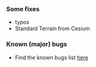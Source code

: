 ### Some fixes

- typos
- Standard Terrain from Cesium

### Known (major) bugs

- Find the known bugs list [here](https://github.com/lgs1920/studio/labels/bug)